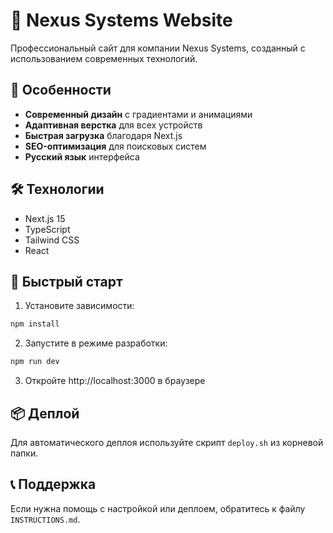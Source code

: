 
# 🚀 Nexus Systems Website

Профессиональный сайт для компании Nexus Systems, созданный с использованием современных технологий.

## 🌟 Особенности

- **Современный дизайн** с градиентами и анимациями
- **Адаптивная верстка** для всех устройств
- **Быстрая загрузка** благодаря Next.js
- **SEO-оптимизация** для поисковых систем
- **Русский язык** интерфейса

## 🛠 Технологии

- Next.js 15
- TypeScript
- Tailwind CSS
- React

## 🚀 Быстрый старт

1. Установите зависимости:
```bash
npm install
```

2. Запустите в режиме разработки:
```bash
npm run dev
```

3. Откройте http://localhost:3000 в браузере

## 📦 Деплой

Для автоматического деплоя используйте скрипт `deploy.sh` из корневой папки.

## 📞 Поддержка

Если нужна помощь с настройкой или деплоем, обратитесь к файлу `INSTRUCTIONS.md`.
